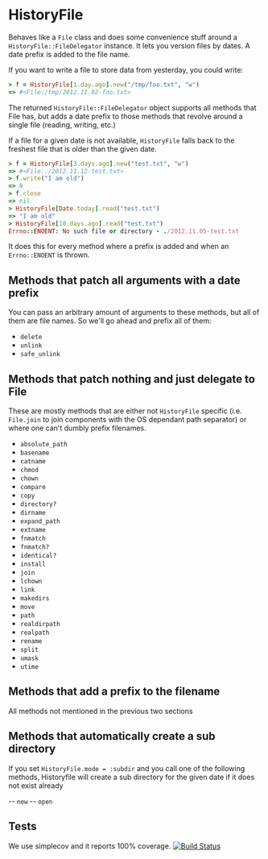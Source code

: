 HistoryFile
===========

Behaves like a `File` class and does some convenience stuff
around a `HistoryFile::FileDelegator` instance. It lets you 
version files by dates. A date prefix is added to the file
name.

If you want to write a file to store data from yesterday, 
you could write:

```ruby
> f = HistoryFile[1.day.ago].new("/tmp/foo.txt", "w")
=> #<File:/tmp/2012.11.02-foo.txt>
```

The returned `HistoryFile::FileDelegator` object supports all
methods that File has, but adds a date prefix to those methods
that revolve around a single file (reading, writing, etc.)

If a file for a given date is not available, `HistoryFile` falls
back to the freshest file that is older than the given date.

```ruby
> f = HistoryFile[3.days.ago].new("test.txt", "w")
=> #<File:./2012.11.12-test.txt>
> f.write("I am old")
=> 8
> f.close
=> nil
> HistoryFile[Date.today].read("test.txt")
=> "I am old"
> HistoryFile[10.days.ago].read("test.txt")
Errno::ENOENT: No such file or directory - ./2012.11.05-test.txt
```
It does this for every method where a prefix is added and when
an `Errno::ENOENT` is thrown.

Methods that patch all arguments with a date prefix
---------------------------------------------------
You can pass an arbitrary amount of arguments to these methods,
but all of them are file names. So we'll go ahead and prefix all
of them:

- `delete`
- `unlink`
- `safe_unlink`

Methods that patch nothing and just delegate to File
----------------------------------------------------
These are mostly methods that are either not `HistoryFile` specific
(i.e. `File.join` to join components with the OS dependant path 
separator) or where one can't dumbly prefix filenames. 

- `absolute_path`
- `basename`
- `catname`
- `chmod`
- `chown`
- `compare`
- `copy`
- `directory?`
- `dirname`
- `expand_path`
- `extname`
- `fnmatch`
- `fnmatch?`
- `identical?`
- `install`
- `join`
- `lchown`
- `link`
- `makedirs`
- `move`
- `path`
- `realdirpath`
- `realpath`
- `rename`
- `split`
- `umask`
- `utime`

Methods that add a prefix to the filename
-----------------------------------------
All methods not mentioned in the previous two sections

Methods that automatically create a sub directory
-------------------------------------------------
If you set `HistoryFile.mode = :subdir` and you call one of the
following methods, Historyfile will create a sub directory for the given
date if it does not exist already

-- `new`
-- `open`

Tests
-----
We use simplecov and it reports 100% coverage.
[![Build Status](https://travis-ci.org/jayniz/history_file.png)](https://travis-ci.org/jayniz/history_file?branch=master)
